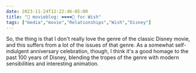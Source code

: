 ```yaml
---
date: 2023-11-24T12:22:46-05:00
title: "🍿 movieblog: ❤️❤️❤️❤️🖤 for Wish"
tags: ["media","movie","Relationships","Wish","Disney"]
---
```

So, the thing is that I don't really love the genre of the classic Disney movie, and this suffers from a lot of the issues of that genre. As a somewhat self-indulgent anniversary celebration, though, I think it's a good homage to the past 100 years of Disney, blending the tropes of the genre with modern sensibilities and interesting animation.